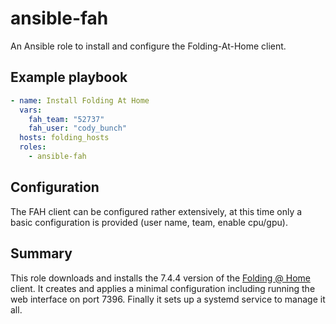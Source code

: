 # ansible-fah

An Ansible role to install and configure the Folding-At-Home client.

## Example playbook

```yaml
- name: Install Folding At Home
  vars:
    fah_team: "52737"
    fah_user: "cody_bunch"
  hosts: folding_hosts
  roles:
    - ansible-fah
```

## Configuration

The FAH client can be configured rather extensively, at this time only a basic configuration is provided (user name, team, enable cpu/gpu).

## Summary

This role downloads and installs the 7.4.4 version of the [Folding @ Home](https://foldingathome.org/) client. It creates and applies a minimal configuration including running the web interface on port 7396. Finally it sets up a systemd service to manage it all.
